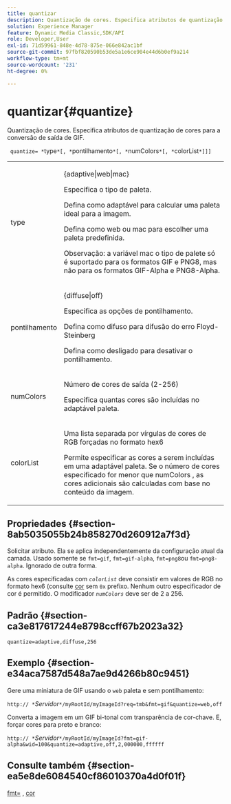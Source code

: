 ```yaml
---
title: quantizar
description: Quantização de cores. Especifica atributos de quantização de cores para a conversão de saída de GIF.
solution: Experience Manager
feature: Dynamic Media Classic,SDK/API
role: Developer,User
exl-id: 71d59961-848e-4d78-875e-066e842ac1bf
source-git-commit: 97fbf820590b53de5a1e6ce904e44d6b0ef9a214
workflow-type: tm+mt
source-wordcount: '231'
ht-degree: 0%

---
```


# quantizar{#quantize}

Quantização de cores. Especifica atributos de quantização de cores para a conversão de saída de GIF.

` quantize= *`type`*[, *`pontilhamento`*[, *`numColors`*[, *`colorList`*]]]`

<table id="table_A669A9058C8043A5BAE80B03A13B015B"> 
 <tbody> 
  <tr> 
   <td colname="col1"> <p> <span class="codeph"> <span class="varname"> type </span> </span> </p> </td> 
   <td colname="col2"> <p> <span class="codeph"> {adaptive|web|mac} </span> </p> <p>Especifica o tipo de paleta. </p> <p>Defina como <span class="codeph"> adaptável </span> para calcular uma paleta ideal para a imagem. </p> <p>Defina como <span class="codeph"> web </span> ou <span class="codeph"> mac </span> para escolher uma paleta predefinida. </p> <p> <p>Observação: a variável <span class="codeph"> mac </span> o tipo de palete só é suportado para os formatos GIF e PNG8, mas não para os formatos GIF-Alpha e PNG8-Alpha.</p> </p> </td> 
  </tr> 
  <tr> 
   <td colname="col1"> <p> <span class="codeph"> <span class="varname"> pontilhamento </span> </span> </p> </td> 
   <td colname="col2"> <p> <span class="codeph"> {diffuse|off} </span> </p> <p>Especifica as opções de pontilhamento. </p> <p>Defina como <span class="codeph"> difuso </span> para difusão do erro Floyd- Steinberg </p> <p>Defina como <span class="codeph"> desligado </span> para desativar o pontilhamento.</p> </td> 
  </tr> 
  <tr> 
   <td colname="col1"> <p> <span class="codeph"> <span class="varname"> numColors </span> </span> </p> </td> 
   <td colname="col2"> <p>Número de cores de saída (2-256) </p> <p>Especifica quantas cores são incluídas no <span class="codeph"> adaptável </span> paleta.</p> </td> 
  </tr> 
  <tr> 
   <td colname="col1"> <p> <span class="codeph"> <span class="varname"> colorList </span> </span> </p> </td> 
   <td colname="col2"> <p>Uma lista separada por vírgulas de cores de RGB forçadas no formato hex6 </p> <p>Permite especificar as cores a serem incluídas em uma <span class="codeph"> adaptável </span> paleta. Se o número de cores especificado for menor que <span class="codeph"> <span class="varname"> numColors </span> </span>, as cores adicionais são calculadas com base no conteúdo da imagem.</p> </td> 
  </tr> 
 </tbody> 
</table>

## Propriedades {#section-8ab5035055b24b858270d260912a7f3d}

Solicitar atributo. Ela se aplica independentemente da configuração atual da camada. Usado somente se `fmt=gif`, `fmt=gif-alpha`, `fmt=png8`ou `fmt=png8-alpha`. Ignorado de outra forma.

As cores especificadas com *`colorList`* deve consistir em valores de RGB no formato hex6 (consulte [cor](/help/aem-is-ir-api/is-api/http-ref/image-serving-api-ref/c-http-protocol-reference/c-command-reference/r-color-commandref.md) sem `0x` prefixo. Nenhum outro especificador de cor é permitido. O modificador *`numColors`* deve ser de 2 a 256.

## Padrão {#section-ca3e817617244e8798ccff67b2023a32}

`quantize=adaptive,diffuse,256`

## Exemplo {#section-e34aca7587d548a7ae9d4266b80c9451}

Gere uma miniatura de GIF usando o `web` paleta e sem pontilhamento:

`http:// *`*Servidor*`*/myRootId/myImageId?req=tmb&fmt=gif&quantize=web,off`

Converta a imagem em um GIF bi-tonal com transparência de cor-chave. E, forçar cores para preto e branco:

`http:// *`*Servidor*`*/myRootId/myImageId?fmt=gif-alpha&wid=100&quantize=adaptive,off,2,000000,ffffff`

## Consulte também {#section-ea5e8de6084540cf86010370a4d0f01f}

[fmt=](../../../../../is-api/http-ref/image-serving-api-ref/c-http-protocol-reference/c-command-reference/r-is-http-fmt.md#reference-cdf10043423b45ba9fe15157fb3ae37a) , [cor](/help/aem-is-ir-api/is-api/http-ref/image-serving-api-ref/c-http-protocol-reference/c-data-types/r-is-http-color.md)
